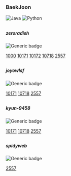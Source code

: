 
### BaekJoon 
![Java](https://img.shields.io/badge/java-%23ED8B00.svg?style=for-the-badge&logo=java&logoColor=white)
![Python](https://img.shields.io/badge/python-3670A0?style=for-the-badge&logo=python&logoColor=ffdd54)

##


##### zeroradish  
![Generic badge](https://img.shields.io/badge/completed-5-brightgreen.svg)


[1000](https://www.acmicpc.net/problem/1000)
[10171](https://www.acmicpc.net/problem/10171)
[10172](https://www.acmicpc.net/problem/10172)
[10718](https://www.acmicpc.net/problem/10718)
[2557](https://www.acmicpc.net/problem/2557)

##
##### joyowlsf 
![Generic badge](https://img.shields.io/badge/completed-3-brightgreen.svg)

[10171](https://www.acmicpc.net/problem/10171)
[10718](https://www.acmicpc.net/problem/10718)
[2557](https://www.acmicpc.net/problem/2557)

##

##### kyun-9458 
![Generic badge](https://img.shields.io/badge/completed-3-brightgreen.svg)

[10171](https://www.acmicpc.net/problem/10171)
[10718](https://www.acmicpc.net/problem/10718)
[2557](https://www.acmicpc.net/problem/2557)

##

##### spidyweb 
![Generic badge](https://img.shields.io/badge/completed-1-brightgreen.svg)

[2557](https://www.acmicpc.net/problem/2557)

##
